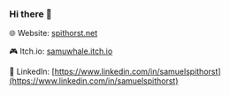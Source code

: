 ### Hi there 👋

🌐 Website: [spithorst.net](spithorst.net)

🎮 Itch.io: [samuwhale.itch.io](samuwhale.itch.io)

💼 LinkedIn: [https://www.linkedin.com/in/samuelspithorst](https://www.linkedin.com/in/samuelspithorst)
